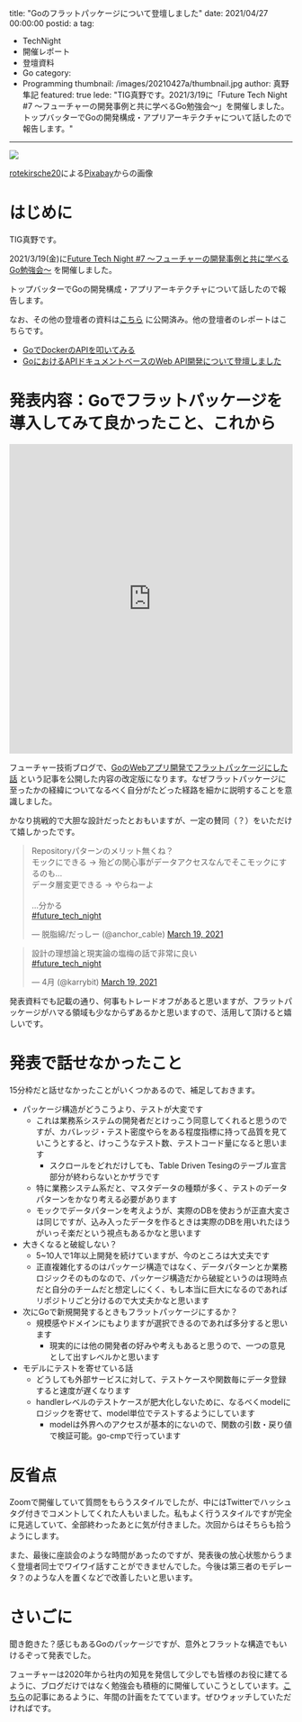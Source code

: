title: "Goのフラットパッケージについて登壇しました"
date: 2021/04/27 00:00:00
postid: a
tag:
  - TechNight
  - 開催レポート
  - 登壇資料
  - Go
category:
  - Programming
thumbnail: /images/20210427a/thumbnail.jpg
author: 真野隼記
featured: true
lede: "TIG真野です。2021/3/19に「Future Tech Night #7 〜フューチャーの開発事例と共に学べるGo勉強会〜」を開催しました。トップバッターでGoの開発構成・アプリアーキテクチャについて話したので報告します。"
---

<img src="/images/20210427a/building-5630441_640.jpg">

<a href="https://pixabay.com/ja/users/rotekirsche20-18445331/?utm_source=link-attribution&amp;utm_medium=referral&amp;utm_campaign=image&amp;utm_content=5630441">rotekirsche20</a>による<a href="https://pixabay.com/ja/?utm_source=link-attribution&amp;utm_medium=referral&amp;utm_campaign=image&amp;utm_content=5630441">Pixabay</a>からの画像

# はじめに

TIG真野です。

2021/3/19(金)に[Future Tech Night #7 〜フューチャーの開発事例と共に学べるGo勉強会〜](https://future.connpass.com/event/206387/) を開催しました。

トップバッターでGoの開発構成・アプリアーキテクチャについて話したので報告します。

なお、その他の登壇者の資料は[こちら](https://future.connpass.com/event/206387/presentation/) に公開済み。他の登壇者のレポートはこちらです。

* [GoでDockerのAPIを叩いてみる](/articles/20210427b/)
* [GoにおけるAPIドキュメントベースのWeb API開発について登壇しました](/articles/20210427c/)


# 発表内容：Goでフラットパッケージを導入してみて良かったこと、これから

<iframe src="https://docs.google.com/presentation/d/e/2PACX-1vTVNmDqauFzwlCeehGOrQK-l_CMQOZf2Hw1uFv12xDtXFPBF96k2M0XYOi4oRbh8UsQcfAf25HzV-UW/embed?start=false&loop=false&delayms=3000" frameborder="0" width="100%" height="550" allowfullscreen="true" mozallowfullscreen="true" webkitallowfullscreen="true"></iframe>


フューチャー技術ブログで、[GoのWebアプリ開発でフラットパッケージにした話](/articles/20201109/) という記事を公開した内容の改定版になります。なぜフラットパッケージに至ったかの経緯についてなるべく自分がたどった経路を細かに説明することを意識しました。


かなり挑戦的で大胆な設計だったとおもいますが、一定の賛同（？）をいただけて嬉しかったです。

<blockquote class="twitter-tweet"><p lang="ja" dir="ltr">Repositoryパターンのメリット無くね？<br>モックにできる -&gt; 殆どの関心事がデータアクセスなんでそこモックにするのも...<br>データ層変更できる -&gt; やらねーよ<br><br>...分かる<br> <a href="https://twitter.com/hashtag/future_tech_night?src=hash&amp;ref_src=twsrc%5Etfw">#future_tech_night</a></p>&mdash; 脱脂綿/だっしー (@anchor_cable) <a href="https://twitter.com/anchor_cable/status/1372853753007640576?ref_src=twsrc%5Etfw">March 19, 2021</a></blockquote> <script async src="https://platform.twitter.com/widgets.js" charset="utf-8"></script>

<blockquote class="twitter-tweet"><p lang="ja" dir="ltr">設計の理想論と現実論の塩梅の話で非常に良い<br> <a href="https://twitter.com/hashtag/future_tech_night?src=hash&amp;ref_src=twsrc%5Etfw">#future_tech_night</a></p>&mdash; 4月 (@karrybit) <a href="https://twitter.com/karrybit/status/1372854017550737411?ref_src=twsrc%5Etfw">March 19, 2021</a></blockquote> <script async src="https://platform.twitter.com/widgets.js" charset="utf-8"></script>


発表資料でも記載の通り、何事もトレードオフがあると思いますが、フラットパッケージがハマる領域も少なからずあるかと思いますので、活用して頂けると嬉しいです。

# 発表で話せなかったこと

15分枠だと話せなかったことがいくつかあるので、補足しておきます。

* パッケージ構造がどうこうより、テストが大変です
    * これは業務系システムの開発者だとけっこう同意してくれると思うのですが、カバレッジ・テスト密度やらをある程度指標に持って品質を見ていこうとすると、けっこうなテスト数、テストコード量になると思います
        * スクロールをどれだけしても、Table Driven Tesingのテーブル宣言部分が終わらないとかザラです
    * 特に業務システム系だと、マスタデータの種類が多く、テストのデータパターンをかなり考える必要があります
    * モックでデータパターンを考えようが、実際のDBを使おうが正直大変さは同じですが、込み入ったデータを作るときは実際のDBを用いれたほうがいっそ楽だという視点もあるかなと思います
* 大きくなると破綻しない？
    * 5~10人で1年以上開発を続けていますが、今のところは大丈夫です
    * 正直複雑化するのはパッケージ構造ではなく、データパターンとか業務ロジックそのものなので、パッケージ構造だから破綻というのは現時点だと自分のチームだと想定しにくく、もし本当に巨大になるのであればリポジトリごと分けるので大丈夫かなと思います
* 次にGoで新規開発するときもフラットパッケージにするか？
    * 規模感やドメインにもよりますが選択できるのであれば多分すると思います
        * 現実的には他の開発者の好みや考えもあると思うので、一つの意見として出すレベルかと思います
* モデルにテストを寄せている話
    * どうしても外部サービスに対して、テストケースや関数毎にデータ登録すると速度が遅くなります
    * handlerレベルのテストケースが肥大化しないために、なるべくmodelにロジックを寄せて、model単位でテストするようにしています
        * modelは外界へのアクセスが基本的にないので、関数の引数・戻り値で検証可能。go-cmpで行っています

# 反省点

Zoomで開催していて質問をもらうスタイルでしたが、中にはTwitterでハッシュタグ付きでコメントしてくれた人もいました。私もよく行うスタイルですが完全に見逃していて、全部終わったあとに気が付きました。次回からはそちらも拾うようにします。

また、最後に座談会のような時間があったのですが、発表後の放心状態からうまく登壇者同士でワイワイ話すことができませんでした。今後は第三者のモデレータ？のような人を置くなどで改善したいと思います。


# さいごに

聞き飽きた？感じもあるGoのパッケージですが、意外とフラットな構造でもいけるぞって発表でした。

フューチャーは2020年から社内の知見を発信して少しでも皆様のお役に建てるように、ブログだけではなく勉強会も積極的に開催していこうとしています。[こちら](/articles/20210314/)の記事にあるように、年間の計画をたてています。ぜひウォッチしていただければです。





